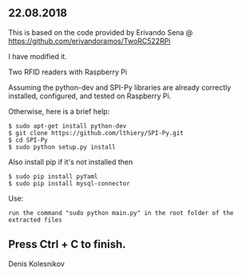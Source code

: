 22.08.2018
------------

This is based on the code provided by Erivando Sena @ https://github.com/erivandoramos/TwoRC522RPi

I have modified it. 


Two RFID readers with Raspberry Pi

Assuming the python-dev and SPI-Py libraries are already correctly installed, configured, and tested on Raspberry Pi.

Otherwise, here is a brief help:
```{r, engine='bash', count_lines}
$ sudo apt-get install python-dev
$ git clone https://github.com/lthiery/SPI-Py.git
$ cd SPI-Py
$ sudo python setup.py install
```

Also install pip if it's not installed then
```{r, engine='bash', count_lines}
$ sudo pip install pyYaml
$ sudo pip install mysql-connector
```
Use: 
```
run the command "sudo python main.py" in the root folder of the extracted files
```
Press Ctrl + C to finish.
-------------

Denis Kolesnikov

